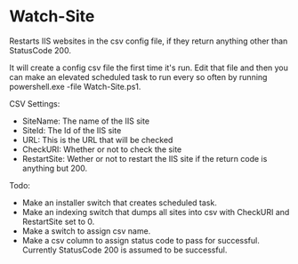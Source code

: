 # Watch-Site
Restarts IIS websites in the csv config file, if they return anything other than StatusCode 200.

It will create a config csv file the first time it's run. Edit that file and then you can make an elevated scheduled task to run every so often by running powershell.exe -file Watch-Site.ps1.

CSV Settings:
- SiteName: The name of the IIS site
- SiteId: The Id of the IIS site
- URL: This is the URL that will be checked
- CheckURI: Whether or not to check the site
- RestartSite: Wether or not to restart the IIS site if the return code is anything but 200.

Todo:
- Make an installer switch that creates scheduled task.
- Make an indexing switch that dumps all sites into csv with CheckURI and RestartSite set to 0.
- Make a switch to assign csv name.
- Make a csv column to assign status code to pass for successful. Currently StatusCode 200 is assumed to be successful.

